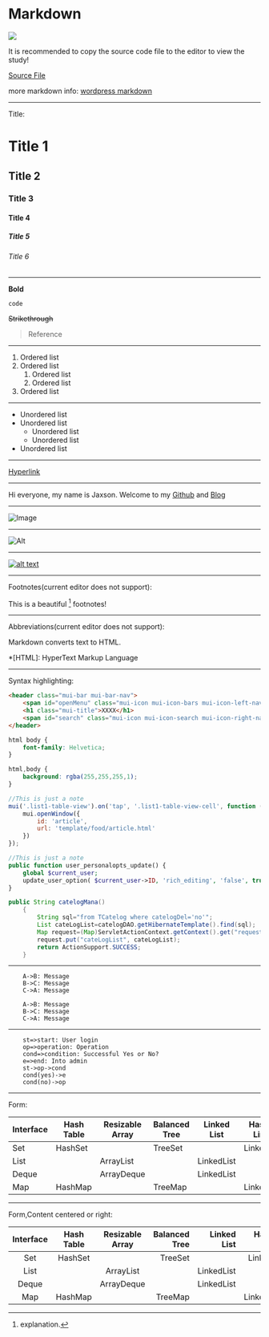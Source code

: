 # Markdown

![](https://raw.githubusercontent.com/JaxsonWang/WP-Editor.md/docs/screenshots/Interface-logo.jpg)

It is recommended to copy the source code file to the editor to view the study!

[Source File](https://raw.githubusercontent.com/JaxsonWang/WP-Editor.md/docs/zh-CN/markdown.md)

more markdown info: [wordpress markdown](https://en.support.wordpress.com/markdown-quick-reference/)

---

Title:

# Title 1

## Title 2

### Title 3

#### Title 4

##### Title 5

###### Title 6

---

**Bold**

`code`

~~Strikethrough~~

> Reference

---

1. Ordered list
1. Ordered list
    1. Ordered list
    1. Ordered list
1. Ordered list

---

* Unordered list
* Unordered list
    * Unordered list
    * Unordered list
* Unordered list

---

[Hyperlink](https://github.com/JaxsonWang/WP-Editor.MD "Title")

---

Hi everyone, my name is Jaxson. Welcome to my [Github] and [Blog]

[Github]: https://github.com "Github"
[Blog]: https://iiong.com "Blog"

---

![Image](https://raw.githubusercontent.com/JaxsonWang/WP-Editor.md/docs/screenshots/Interface-logo.jpg "Logo")

---

![Alt][1]

[1]: https://raw.githubusercontent.com/JaxsonWang/WP-Editor.md/docs/screenshots/Interface-logo.jpg "Logo"

---

[![alt text](https://raw.githubusercontent.com/JaxsonWang/WP-Editor.md/docs/screenshots/Interface-logo.jpg)](https://iiong.com "Logo")

---

Footnotes(current editor does not support):

This is a beautiful [^1] footnotes!

[^1]: explanation.

---

Abbreviations(current editor does not support):

Markdown converts text to HTML.

*[HTML]: HyperText Markup Language

---

Syntax highlighting:

```html
<header class="mui-bar mui-bar-nav">
	<span id="openMenu" class="mui-icon mui-icon-bars mui-icon-left-nav mui-pull-left"></span>
	<h1 class="mui-title">XXXX</h1>
	<span id="search" class="mui-icon mui-icon-search mui-icon-right-nav mui-pull-right"></span>
</header>
```

```css
html body {
	font-family: Helvetica;
}

html,body {
	background: rgba(255,255,255,1);
}
```

```javascript
//This is just a note
mui('.list1-table-view').on('tap', '.list1-table-view-cell', function () {
	mui.openWindow({
		id: 'article',
		url: 'template/food/article.html'
	})
});
```

```php
//This is just a note
public function user_personalopts_update() {
	global $current_user;
	update_user_option( $current_user->ID, 'rich_editing', 'false', true );
}
```

```java
public String catelogMana()
	{
		String sql="from TCatelog where catelogDel='no'";
		List cateLogList=catelogDAO.getHibernateTemplate().find(sql);
		Map request=(Map)ServletActionContext.getContext().get("request");
		request.put("cateLogList", cateLogList);
		return ActionSupport.SUCCESS;
	}
```

---

```seq
    A->B: Message
    B->C: Message
    C->A: Message
```

```sequence
    A->B: Message
    B->C: Message
    C->A: Message
```

---

```flow
    st=>start: User login
    op=>operation: Operation
    cond=>condition: Successful Yes or No?
    e=>end: Into admin
    st->op->cond
    cond(yes)->e
    cond(no)->op
```

---

Form:

| Interface | Hash Table | Resizable Array | Balanced Tree | Linked List | Hash Table + Linked List |
|    ---    |    ---     |      ---        |      ---      |      ---    |           ---            |
|Set        |HashSet     |                 |TreeSet        |             |LinkedHashSet             |
|List       |            |ArrayList        |               |LinkedList   |                          |
|Deque      |            |ArrayDeque       |               |LinkedList   |                          |
|Map        |HashMap     |                 |TreeMap        |             |LinkedHashMap             |

---

Form,Content centered or right:

| Interface | Hash Table | Resizable Array | Balanced Tree | Linked List | Hash Table + Linked List |
|   :---:   |   :---:    |     :---:       |      ---:     |      ---:   |           ---:           |
|Set        |HashSet     |                 |TreeSet        |             |LinkedHashSet             |
|List       |            |ArrayList        |               |LinkedList   |                          |
|Deque      |            |ArrayDeque       |               |LinkedList   |                          |
|Map        |HashMap     |                 |TreeMap        |             |LinkedHashMap             |